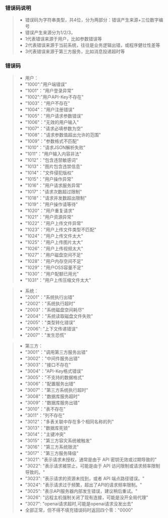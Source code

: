 ### 错误码说明
> - 错误码为字符串类型，共4位，分为两部分：错误产生来源+三位数字编号
> - 错误产生来源分为1/2/3，
> - 1代表错误来源于用户，比如参数错误等
> - 2代表错误来源于当前系统，往往是业务逻辑出错，或程序健壮性差等
> - 3代表错误来源于第三方服务，比如消息投递超时等

### 错误码
> - 用户：
> - "1000":"用户端错误"
> - "1001"："用户登录异常"
> - "1002":"用户API-Key不存在"
> - "1003"："用户不存在"
> - "1004"："用户注册错误"
> - "1005"："用户请求参数错误"
> - "1006"："无效的用户输入"
> - "1007"："请求必填参数为空"
> - "1008"："请求参数值超出允许的范围"
> - "1009"："参数格式不匹配"
> - "1010"："请求JSON解析失败"
> - "1011"："用户输入内容非法"
> - "1012"："包含违禁敏感词"
> - "1013"："图片包含违禁信息"
> - "1014"："文件侵犯版权"
> - "1015"："用户操作异常"
> - "1016"："用户请求服务异常"
> - "1017"："请求次数超过限制"
> - "1018"："请求并发数超出限制"
> - "1019"："用户操作请等待"
> - "1020"："用户重复请求"
> - "1021"："用户资源异常"
> - "1022"："用户上传文件异常"
> - "1023"："用户上传文件类型不匹配"
> - "1024"："用户上传文件太大"
> - "1025"："用户上传图片太大"
> - "1026"："用户上传视频太大"
> - "1027"："用户磁盘空间不足"
> - "1028"："用户内存空间不足"
> - "1029"："用户OSS容量不足"
> - "1030"："用户配额已用光"
> - "1031"："用户上传压缩文件太大"

> - 系统：
> - "2001"："系统执行出错"
> - "2002"："系统执行超时"
> - "2003"："系统磁盘空间耗尽"
> - "2004"："系统读取磁盘文件失败"
> - "2005"："类型转化错误"
> - "2006":   ”上下文传递错误“ 
> - "2007"："发生恐慌"

> - 第三方：
> - "3001"："调用第三方服务出错"
> - "3002"："中间件服务出错"
> - "3003"："接口不存在"
> - "3004"："API-Key格式错误"
> - "3005"："不支持的数据格式"
> - "3006"："配置服务出错"
> - "3007"："第三方系统执行超时"
> - "3008"："数据库服务超时"
> - "3009"："数据库服务出错"
> - "3010"："表不存在"
> - "3011"："列不存在"
> - "3012"："多表关联中存在多个相同名称的列"
> - "3013"："数据库死锁"
> - "3014"："主键冲突"
> - "3015"："第三方容灾系统被触发"
> - "3016"："第三方系统限流"
> - "3017"："第三方服务降级"
> - "3021":   "表示请求未授权，通常是由于 API 密钥无效或过期导致的"
> - "3022":   "表示请求被禁止，可能是由于 API 访问限制或请求频率限制导致的。"
> - "3023":   "表示请求的资源未找到，或者 API 端点路径错误。"
> - "3024":   "表示请求过于频繁，超出了API的请求频率限制。"
> - "3025":   "表示API服务器内部发生错误，建议稍后重试。"
> - "3026":   "远程主机强制关闭了现有连接，可能是没开全局代理"
> - "3027":   "openai请求超时,可能是openai请求没发出去"
> - 全部正常，但不得不填充错误码时返回四个零："0000"